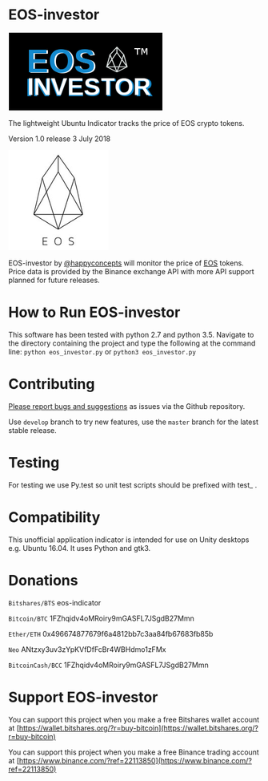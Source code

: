 # EOS-investor
![eos-investor-logo](icons/eos-investor.png "EOS Investor")

The lightweight Ubuntu Indicator tracks the price of EOS crypto tokens.

Version 1.0 release 3 July 2018

![eos-logo](icons/eosio.jpg "EOS")

EOS-investor by [@happyconcepts](https://github.com/happyconcepts) will monitor the price of [EOS](https://eos.io) tokens. Price data is provided by the Binance exchange API with more API support planned for future releases.

# How to Run EOS-investor
This software has been tested with python 2.7 and python 3.5. Navigate to the directory containing the project and type the following at the command line:
`python eos_investor.py` or `python3 eos_investor.py`

# Contributing
[Please report bugs and suggestions](https://github.com/happyconcepts/eos-investor/issues) as issues via the Github repository.

Use `develop` branch to try new features, use the `master` branch for the latest stable release.

# Testing
For testing we use Py.test so unit test scripts should be prefixed with test_ .

# Compatibility
This unofficial application indicator is intended for use on Unity desktops e.g. Ubuntu 16.04. It uses Python and gtk3.

# Donations

`Bitshares/BTS` eos-indicator

`Bitcoin/BTC` 1FZhqidv4oMRoiry9mGASFL7JSgdB27Mmn

`Ether/ETH` 0x496674877679f6a4812bb7c3aa84fb67683fb85b

`Neo` ANtzxy3uv3zYpKVfDfFcBr4WBHdmo1zFMx

`BitcoinCash/BCC` 1FZhqidv4oMRoiry9mGASFL7JSgdB27Mmn

# Support EOS-investor
You can support this project when you make a free Bitshares wallet account at [https://wallet.bitshares.org/?r=buy-bitcoin](https://wallet.bitshares.org/?r=buy-bitcoin)

You can support this project when you make a free Binance trading account at [https://www.binance.com/?ref=22113850](https://www.binance.com/?ref=22113850)
